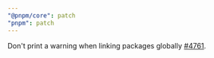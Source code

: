 ```yaml
---
"@pnpm/core": patch
"pnpm": patch
---
```


Don't print a warning when linking packages globally [#4761](https://github.com/pnpm/pnpm/issues/4761).
